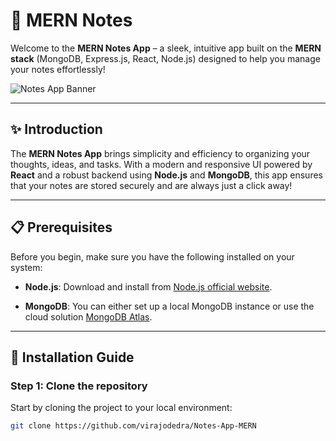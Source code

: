 # 📝 MERN Notes 

Welcome to the **MERN Notes App** – a sleek, intuitive app built on the **MERN stack** (MongoDB, Express.js, React, Node.js) designed to help you manage your notes effortlessly!

![Notes App Banner](https://via.placeholder.com/800x200.png?text=MERN+Notes+App)

---

## ✨ Introduction

The **MERN Notes App** brings simplicity and efficiency to organizing your thoughts, ideas, and tasks. With a modern and responsive UI powered by **React** and a robust backend using **Node.js** and **MongoDB**, this app ensures that your notes are stored securely and are always just a click away!

---

## 📋 Prerequisites

Before you begin, make sure you have the following installed on your system:

- **Node.js**: Download and install from [Node.js official website](https://nodejs.org/).
  
- **MongoDB**: You can either set up a local MongoDB instance or use the cloud solution [MongoDB Atlas](https://www.mongodb.com/cloud/atlas).

---

## 🚀 Installation Guide

### Step 1: Clone the repository

Start by cloning the project to your local environment:
```bash
git clone https://github.com/virajodedra/Notes-App-MERN

